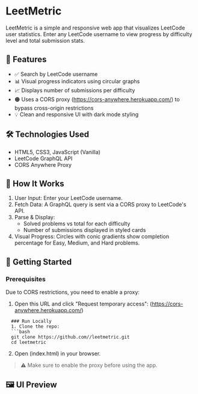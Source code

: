 # LeetMetric

LeetMetric is a simple and responsive web app that visualizes LeetCode user statistics. Enter any LeetCode username to view progress by difficulty level and total submission stats.

## 🔧 Features

- ✅ Search by LeetCode username
- 📊 Visual progress indicators using circular graphs
- 📈 Displays number of submissions per difficulty
- 🟠 Uses a CORS proxy (https://cors-anywhere.herokuapp.com/) to bypass cross-origin restrictions
- 💡 Clean and responsive UI with dark mode styling

## 🛠️ Technologies Used

- HTML5, CSS3, JavaScript (Vanilla)
- LeetCode GraphQL API
- CORS Anywhere Proxy

## 🚀 How It Works
1. User Input: Enter your LeetCode username.
2. Fetch Data: A GraphQL query is sent via a CORS proxy to LeetCode's API.
3. Parse & Display:
    - Solved problems vs total for each difficulty
    - Number of submissions displayed in styled cards
4. Visual Progress: Circles with conic gradients show completion percentage for Easy, Medium, and Hard problems.

## 🚀 Getting Started

### Prerequisites

Due to CORS restrictions, you need to enable a proxy:

1. Open this URL and click "Request temporary access":
    (https://cors-anywhere.herokuapp.com/)
  ``` 
    ### Run Locally
    1. Clone the repo:
    ```bash
    git clone https://github.com//leetmetric.git
    cd leetmetric
  ```
2. Open (index.html) in your browser.
> ⚠️ Make sure to enable the proxy before using the app.

## 🖼️ UI Preview

